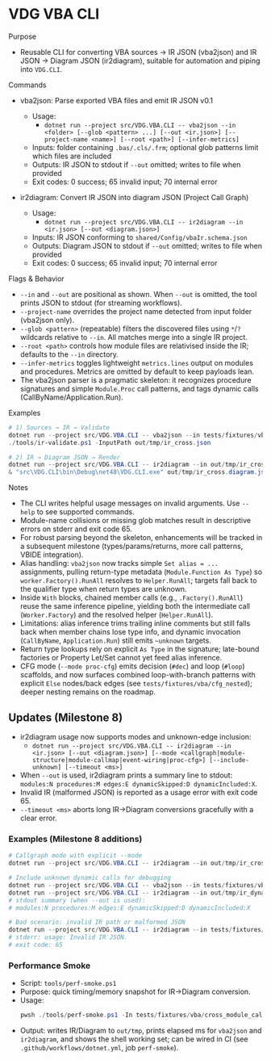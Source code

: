 # VDG VBA CLI

Purpose
- Reusable CLI for converting VBA sources → IR JSON (vba2json) and IR JSON → Diagram JSON (ir2diagram), suitable for automation and piping into `VDG.CLI`.

Commands
- vba2json: Parse exported VBA files and emit IR JSON v0.1
  - Usage:
    - `dotnet run --project src/VDG.VBA.CLI -- vba2json --in <folder> [--glob <pattern> ...] [--out <ir.json>] [--project-name <name>] [--root <path>] [--infer-metrics]`
  - Inputs: folder containing `.bas/.cls/.frm`; optional glob patterns limit which files are included
  - Outputs: IR JSON to stdout if `--out` omitted; writes to file when provided
  - Exit codes: 0 success; 65 invalid input; 70 internal error

- ir2diagram: Convert IR JSON into diagram JSON (Project Call Graph)
  - Usage:
    - `dotnet run --project src/VDG.VBA.CLI -- ir2diagram --in <ir.json> [--out <diagram.json>]`
  - Inputs: IR JSON conforming to `shared/Config/vbaIr.schema.json`
  - Outputs: Diagram JSON to stdout if `--out` omitted; writes to file when provided
  - Exit codes: 0 success; 65 invalid input; 70 internal error

Flags & Behavior
- `--in` and `--out` are positional as shown. When `--out` is omitted, the tool prints JSON to stdout (for streaming workflows).
- `--project-name` overrides the project name detected from input folder (vba2json only).
- `--glob <pattern>` (repeatable) filters the discovered files using `*`/`?` wildcards relative to `--in`. All matches merge into a single IR project.
- `--root <path>` controls how module files are relativised inside the IR; defaults to the `--in` directory.
- `--infer-metrics` toggles lightweight `metrics.lines` output on modules and procedures. Metrics are omitted by default to keep payloads lean.
- The vba2json parser is a pragmatic skeleton: it recognizes procedure signatures and simple `Module.Proc` call patterns, and tags dynamic calls (CallByName/Application.Run).

Examples
```powershell
# 1) Sources → IR → Validate
dotnet run --project src/VDG.VBA.CLI -- vba2json --in tests/fixtures/vba/cross_module_calls --out out/tmp/ir_cross.json
./tools/ir-validate.ps1 -InputPath out/tmp/ir_cross.json

# 2) IR → Diagram JSON → Render
dotnet run --project src/VDG.VBA.CLI -- ir2diagram --in out/tmp/ir_cross.json --out out/tmp/ir_cross.diagram.json
& "src\VDG.CLI\bin\Debug\net48\VDG.CLI.exe" out/tmp/ir_cross.diagram.json out/tmp/ir_cross.vsdx
```

Notes
- The CLI writes helpful usage messages on invalid arguments. Use `--help` to see supported commands.
- Module-name collisions or missing glob matches result in descriptive errors on stderr and exit code 65.
- For robust parsing beyond the skeleton, enhancements will be tracked in a subsequent milestone (types/params/returns, more call patterns, VBIDE integration).
- Alias handling: `vba2json` now tracks simple `Set alias = ...` assignments, pulling return-type metadata (`Module.Function As Type`) so `worker.Factory().RunAll` resolves to `Helper.RunAll`; targets fall back to the qualifier type when return types are unknown.
- Inside `With` blocks, chained member calls (e.g., `.Factory().RunAll`) reuse the same inference pipeline, yielding both the intermediate call (`Worker.Factory`) and the resolved helper (`Helper.RunAll`).
- Limitations: alias inference trims trailing inline comments but still falls back when member chains lose type info, and dynamic invocation (`CallByName`, `Application.Run`) still emits `~unknown` targets.
- Return type lookups rely on explicit `As Type` in the signature; late-bound factories or Property Let/Set cannot yet feed alias inference.
- CFG mode (`--mode proc-cfg`) emits decision (`#dec`) and loop (`#loop`) scaffolds, and now surfaces combined loop-with-branch patterns with explicit `Else` nodes/back edges (see `tests/fixtures/vba/cfg_nested`); deeper nesting remains on the roadmap.

## Updates (Milestone 8)

- ir2diagram usage now supports modes and unknown-edge inclusion:
  - `dotnet run --project src/VDG.VBA.CLI -- ir2diagram --in <ir.json> [--out <diagram.json>] [--mode <callgraph|module-structure|module-callmap|event-wiring|proc-cfg>] [--include-unknown] [--timeout <ms>]`
- When `--out` is used, ir2diagram prints a summary line to stdout: `modules:N procedures:M edges:E dynamicSkipped:D dynamicIncluded:X`.
- Invalid IR (malformed JSON) is reported as a usage error with exit code 65.
- `--timeout <ms>` aborts long IR→Diagram conversions gracefully with a clear error.

### Examples (Milestone 8 additions)

```powershell
# Callgraph mode with explicit --mode
dotnet run --project src/VDG.VBA.CLI -- ir2diagram --in out/tmp/ir_cross.json --out out/tmp/ir_cross.diagram.json --mode callgraph

# Include unknown dynamic calls for debugging
dotnet run --project src/VDG.VBA.CLI -- vba2json --in tests/fixtures/vba/dynamic_calls --out out/tmp/ir_dynamic.json
dotnet run --project src/VDG.VBA.CLI -- ir2diagram --in out/tmp/ir_dynamic.json --out out/tmp/ir_dynamic.diagram.json --mode callgraph --include-unknown
# stdout summary (when --out is used):
# modules:N procedures:M edges:E dynamicSkipped:D dynamicIncluded:X

# Bad scenario: invalid IR path or malformed JSON
dotnet run --project src/VDG.VBA.CLI -- ir2diagram --in tests/fixtures/ir/invalid.json
# stderr: usage: Invalid IR JSON.
# exit code: 65
```

### Performance Smoke

- Script: `tools/perf-smoke.ps1`
- Purpose: quick timing/memory snapshot for IR→Diagram conversion.
- Usage:
  ```powershell
  pwsh ./tools/perf-smoke.ps1 -In tests/fixtures/vba/cross_module_calls -Mode callgraph -TimeoutMs 15000
  ```
- Output: writes IR/Diagram to `out/tmp`, prints elapsed ms for `vba2json` and `ir2diagram`, and shows the shell working set; can be wired in CI (see `.github/workflows/dotnet.yml`, job `perf-smoke`).
